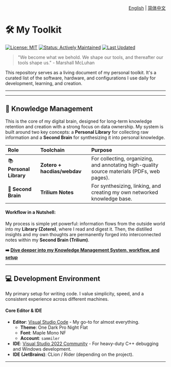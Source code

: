 <p align="right">
  <a href="./README.md">English</a> | <a href="./README_zh-CN.md">简体中文</a>
</p>

# 🛠️ My Toolkit

[![License: MIT](https://img.shields.io/badge/License-MIT-yellow.svg)](https://opensource.org/licenses/MIT)
[![Status: Actively Maintained](https://img.shields.io/badge/Status-Actively%20Maintained-brightgreen)](https://github.com/your-username/my-toolkit)
[![Last Updated](https://img.shields.io/github/last-commit/sammiler/my-toolkit)](https://github.com/your-username/my-toolkit/commits/main)

> "We become what we behold. We shape our tools, and thereafter our tools shape us." - Marshall McLuhan

This repository serves as a living document of my personal toolkit. It's a curated list of the software, hardware, and configurations I use daily for development, learning, and creation.

---

---

## 🧠 Knowledge Management

This is the core of my digital brain, designed for long-term knowledge retention and creation with a strong focus on data ownership. My system is built around two key concepts: a **Personal Library** for collecting raw information and a **Second Brain** for synthesizing it into personal knowledge.

| Role | Toolchain | Purpose |
| :--- | :--- | :--- |
| 📚 **Personal Library** | **Zotero + hacdias/webdav** | For collecting, organizing, and annotating high-quality source materials (PDFs, web pages). |
| 🧠 **Second Brain** | **Trilium Notes** | For synthesizing, linking, and creating my own networked knowledge base. |

#### Workflow in a Nutshell:
My process is simple yet powerful: information flows from the outside world into my **Library (Zotero)**, where I read and digest it. Then, the distilled insights and my own thoughts are permanently forged into interconnected notes within my **Second Brain (Trilium)**.

**➡️ [Dive deeper into my Knowledge Management System, workflow, and setup](./docs/knowledge-management.md)**

---

## 💻 Development Environment

My primary setup for writing code. I value simplicity, speed, and a consistent experience across different machines.

#### Core Editor & IDE
*   **Editor**: [Visual Studio Code](https://code.visualstudio.com/) - My go-to for almost everything.
    *   **Theme**: One Dark Pro Night Flat
    *   **Font**:  Maple Mono NF
    *   **Account**: `sammiler`
*   **IDE**: [Visual Studio 2022 Community](https://visualstudio.microsoft.com/) - For heavy-duty C++ debugging and Windows development.
*   **IDE (JetBrains)**: CLion / Rider (depending on the project).


---
